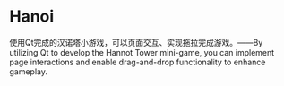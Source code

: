 # Hanoi
使用Qt完成的汉诺塔小游戏，可以页面交互、实现拖拉完成游戏。——By utilizing Qt to develop the Hannot Tower mini-game, you can implement page interactions and enable drag-and-drop functionality to enhance gameplay.
